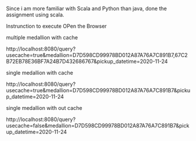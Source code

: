 Since i am more familiar with Scala and Python than java, done the assignment using scala.

Instrunction to execute 
OPen the Browser

multiple medallion with cache

http://localhost:8080/query?usecache=true&medallion=D7D598CD99978BD012A87A76A7C891B7,67C2B72EB78E36BF7A24B7D432686767&pickup_datetime=2020-11-24

single medallion with cache

http://localhost:8080/query?usecache=true&medallion=D7D598CD99978BD012A87A76A7C891B7&pickup_datetime=2020-11-24

single medallion with out cache

http://localhost:8080/query?usecache=false&medallion=D7D598CD99978BD012A87A76A7C891B7&pickup_datetime=2020-11-24

